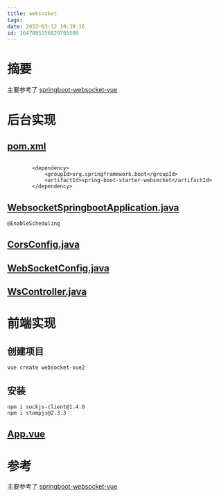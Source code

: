 ```yaml
---
title: websocket
tags: 
date: 2022-03-12 19:39:16
id: 1647085156829705500
---
```

# 摘要

主要参考了 [springboot-websocket-vue](https://github.com/wuhengc/springboot-websocket-vue)

# 后台实现

##  [pom.xml](websocket-springboot\pom.xml) 

```

        <dependency>
            <groupId>org.springframework.boot</groupId>
            <artifactId>spring-boot-starter-websocket</artifactId>
        </dependency>
```

##  [WebsocketSpringbootApplication.java](websocket-springboot\src\main\java\com\example\websocketspringboot\WebsocketSpringbootApplication.java) 

```
@EnableScheduling
```

##  [CorsConfig.java](websocket-springboot\src\main\java\com\example\websocketspringboot\conf\CorsConfig.java) 

##  [WebSocketConfig.java](websocket-springboot\src\main\java\com\example\websocketspringboot\conf\WebSocketConfig.java) 

##  [WsController.java](websocket-springboot\src\main\java\com\example\websocketspringboot\controller\WsController.java) 



# 前端实现

## 创建项目

```
vue create websocket-vue2
```

## 安装

```
npm i sockjs-client@1.4.0
npm i stompjs@2.3.3
```

##  [App.vue](websocket-vue2\src\App.vue) 

# 参考

主要参考了 [springboot-websocket-vue](https://github.com/wuhengc/springboot-websocket-vue)







